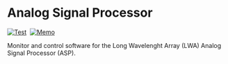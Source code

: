 # Analog Signal Processor

[![Test](https://github.com/lwa-project/analog_signal_processor/actions/workflows/main.yml/badge.svg)](https://github.com/lwa-project/analog_signal_processor/actions/workflows/main.yml)
​
[![Memo](https://img.shields.io/badge/lwa%20memo-219-blue)](https://leo.phys.unm.edu/~lwa/memos/memo/lwa0219.pdf)

Monitor and control software for the Long Wavelenght Array (LWA) Analog Signal
Processor (ASP).
